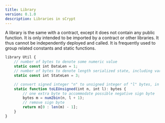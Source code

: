 ```yaml
---
title: Library
version: 0.1.0
description: Libraries in sCrypt
---
```


A library is the same with a contract, except it does not contain any public function. It is only intended to be imported by a contract or other libraries. It thus cannot be independently deployed and called. It is frequently used to group related constants and static functions.

```javascript
library Util {
    // number of bytes to denote some numeric value
    static const int DataLen = 1;
    // number of bytes to denote length serialized state, including varint prefix (1 byte) + length (2 bytes), change length to 4 when you need PushData4
    static const int StateLen = 3;

    // convert signed integer "n" to unsigned integer of "l" bytes, in little endian
    static function toLEUnsigned(int n, int l): bytes {
        // one extra byte to accommodate possible negative sign byte
        bytes m = num2bin(n, l + 1);
        // remove sign byte
        return m[0 : len(m) - 1];
    }
}
```

